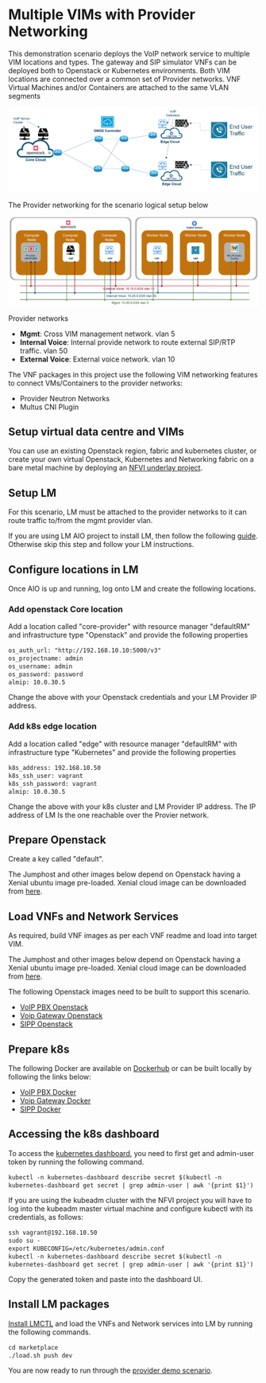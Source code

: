# Multiple VIMs with Provider Networking

This demonstration scenario deploys the VoIP network service to multiple VIM locations and types. The gateway and SIP simulator VNFs can be deployed both to Openstack or Kubernetes environments. Both VIM locations are connected over a common set of Provider networks. VNF Virtual Machines and/or Containers are attached to the same VLAN segments

![VoIP Service](/docs/images/provider-voip.PNG)

The Provider networking for the scenario logical setup below

![Provider VIM Overview](/docs/images/provider-multi-vim-overview.PNG)

Provider networks
* **Mgmt**: Cross VIM management network. vlan 5
* **Internal Voice**: Internal provide network to route external SIP/RTP traffic. vlan 50
* **External Voice**: External voice network. vlan 10

The VNF packages in this project use the following VIM networking features to connect VMs/Containers to the provider networks:
* Provider Neutron Networks
* Multus CNI Plugin

## Setup virtual data centre and VIMs

You can use an existing Openstack region, fabric and kubernetes cluster, or create your own virtual Openstack, Kubernetes and Networking fabric on a bare metal machine by deploying an [NFVI underlay project](https://github.com/accanto-systems/nfvi-environment). 

## Setup LM

For this scenario, LM must be attached to the provider networks to it can route traffic to/from the mgmt provider vlan. 

If you are using LM AIO project to install LM, then follow the following [guide](/docs/install-AIO.md). Otherwise skip this step and follow your LM instructions. 

## Configure locations in LM

Once AIO is up and running, log onto LM and create the following locations. 

### Add openstack Core location

Add a location called "core-provider" with resource manager "defaultRM" and infrastructure type "Openstack" and provide the following properties

```
os_auth_url: "http://192.168.10.10:5000/v3"
os_projectname: admin
os_username: admin
os_password: password
almip: 10.0.30.5
```

Change the above with your Openstack credentials and your LM Provider IP address. 

### Add k8s edge location

Add a location called "edge" with resource manager "defaultRM" with infrastructure type "Kubernetes" and provide the following properties

```
k8s_address: 192.168.10.50
k8s_ssh_user: vagrant
k8s_ssh_password: vagrant 
almip: 10.0.30.5
```

Change the above with your k8s cluster and LM Provider IP address. The IP address of LM Is the one reachable over the Provier network. 

## Prepare Openstack

Create a key called "default".

The Jumphost and other images below depend on Openstack having a Xenial ubuntu image pre-loaded. Xenial cloud image can be downloaded from [here](https://cloud-images.ubuntu.com/xenial/current/xenial-server-cloudimg-amd64-disk1.img).

## Load VNFs and Network Services

As required, build VNF images as per each VNF readme and load into target VIM.

The Jumphost and other images below depend on Openstack having a Xenial ubuntu image pre-loaded. Xenial cloud image can be downloaded from [here](https://cloud-images.ubuntu.com/xenial/current/xenial-server-cloudimg-amd64-disk1.img).

The following Openstack images need to be built to support this scenario. 
* [VoIP PBX Openstack](/vnfs/ip-pbx/VNFCs/asterisk-vnfc/VDUs/packer/openstack/Readme.md)
* [Voip Gateway Openstack](/vnfs/voip-gateway/VNFCs/kamailio-vnfc/VDUs/packer/openstack/Readme.md)
* [SIPP Openstack](/vnfs/sip-performance/VNFCs/sipp-vnfc/VDUs/packer/openstack/Readme.md)

## Prepare k8s

The following Docker are available on [Dockerhub](https://hub.docker.com/u/accanto) or can be built locally by following the links below: 
* [VoIP PBX Docker](/vnfs/ip-pbx/VNFCs/asterisk-vnfc/VDUs/packer/docker/Readme.md)
* [Voip Gateway Docker](/vnfs/voip-gateway/VNFCs/kamailio-vnfc/VDUs/packer/docker/Readme.md)
* [SIPP Docker](/vnfs/sip-performance/VNFCs/sipp-vnfc/VDUs/packer/docker/Readme.md)

## Accessing the k8s dashboard

To access the [kubernetes dashboard](https://github.com/kubernetes/dashboard/blob/master/docs/user/access-control/creating-sample-user.md), you need to first get and admin-user token by running the following command. 

```
kubectl -n kubernetes-dashboard describe secret $(kubectl -n kubernetes-dashboard get secret | grep admin-user | awk '{print $1}')
```

If you are using the kubeadm cluster with the NFVI project you will have to log into the kubeadm master virtual machine and configure kubectl with its credentials, as follows:

```
ssh vagrant@192.168.10.50
sudo su -
export KUBECONFIG=/etc/kubernetes/admin.conf
kubectl -n kubernetes-dashboard describe secret $(kubectl -n kubernetes-dashboard get secret | grep admin-user | awk '{print $1}')
```

Copy the generated token and paste into the dashboard UI. 

## Install LM packages

[Install LMCTL](/docs/install-lmctl.md) and load the VNFs and Network services into LM by running the following commands. 

```
cd marketplace
./load.sh push dev
```

You are now ready to run through the [provider demo scenario](/docs/provider-demo.md).
